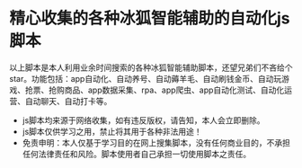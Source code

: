 # 精心收集的各种冰狐智能辅助的自动化js脚本
以上脚本是本人利用业余时间搜索的各种冰狐智能辅助脚本，还望兄弟们不吝给个star。功能包括：app自动化、自动养号、自动薅羊毛、自动刷钱金币、自动玩游戏、抢票、抢购商品、app数据采集、rpa、app爬虫、app自动化测试、自动化运营、自动聊天、自动打卡等。
* js脚本均来源于网络收集，如有违反版权，请告知，本人会立即删除。
* js脚本仅供学习之用，禁止将其用于各种非法用途！
* 免责申明：本人仅基于学习目的在网上搜集脚本，没有任何商业目的，不承担任何法律责任和风险。脚本使用者自己承担一切使用脚本之责任。
